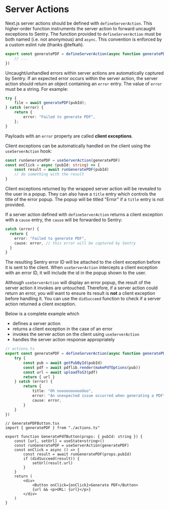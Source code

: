 # Server Actions

Next.js server actions should be defined with `defineServerAction`. This higher-order function instruments the server action to forward uncaught exceptions to Sentry. The function provided to `defineServerAction` must be both named (i.e. not anonymous) and `async`. This convention is enforced by a custom eslint rule (thanks @tefkah).

```ts
export const generatePDF = defineServerAction(async function generatePDF(pubId: string) {
	// ...
})
```

Uncaught/unhandled errors within server actions are automatically captured by Sentry. If an expected error occurs within the server action, the server action should return an object containing an `error` entry. The value of `error` must be a string. For example:

```ts
try {
	file = await generatePDF(pubId);
} catch (error) {
	return {
		error: "Failed to generate PDF",
	};
}
```

Payloads with an `error` property are called **client exceptions**.

Client exceptions can be automatically handled on the client using the `useServerAction` hook:

```ts
const runGeneratePDF = useServerAction(generatePDF)
const onClick = async (pubId: string) => {
	const result = await runGeneratePDF(pubId)
	// do something with the result
}
```

Client exceptions returned by the wrapped server action will be revealed to the user in a popup. They can also have a `title` entry which controls the title of the error popup. The popup will be titled "Error" if a `title` entry is not provided.

If a server action defined with `defineServerAction` returns a client exception with a `cause` entry, the `cause` will be forwarded to Sentry:

```ts
catch (error) {
  return {
    error: "Failed to generate PDF",
    cause: error, // this error will be captured by Sentry
  }
}
```

The resulting Sentry error ID will be attached to the client exception before it is sent to the client. When `useServerAction` intercepts a client exception with an error ID, it will include the id in the popup shown to the user.

Although `useServerAction` will display an error popup, the result of the server action it invokes are untouched. Therefore, if a server action could return an error, you will want to ensure its result is **not** a client exception before handling it. You can use the `didSucceed` function to check if a server action returned a client exception.

Below is a complete example which

-   defines a server action
-   returns a client exception in the case of an error
-   invokes the server action on the client using `useServerAction`
-   handles the server action response appropriately

```ts
// actions.ts
export const generatePDF = defineServerAction(async function generatePDF(pubId: string) {
	try {
		const pub = await getPubById(pubId)
		const pdf = await pdflib.render(makePdfOptions(pub))
		const url = await uploadToS3(pdf)
		return { url }
	} catch (error) {
		return {
			title: "Oh nooooooooooOoo",
			error: "An unexpected issue occurred when generating a PDF",
			cause: error,
		}
	}
})
```

```tsx
// GeneratePDFButton.tsx
import { generatePDF } from "./actions.ts"

export function GeneratePdfButton(props: { pubId: string }) {
	const [url, setUrl] = useState<string>()
	const runGeneratePDF = useServerAction(generatePDF)
	const onClick = async () => {
		const result = await runGeneratePDF(props.pubId)
		if (didSucceed(result)) {
			setUrl(result.url)
		}
	}
	return (
		<div>
			<Button onClick={onClick}>Generate PDF</Button>
			{url && <p>URL: {url}</p>}
		</div>
	)
}
```
